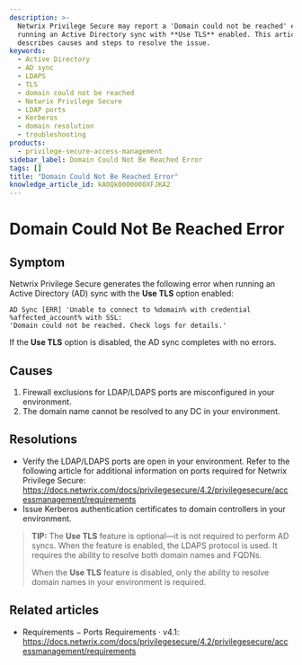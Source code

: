 ```yaml
---
description: >-
  Netwrix Privilege Secure may report a 'Domain could not be reached' error when
  running an Active Directory sync with **Use TLS** enabled. This article
  describes causes and steps to resolve the issue.
keywords:
  - Active Directory
  - AD sync
  - LDAPS
  - TLS
  - domain could not be reached
  - Netwrix Privilege Secure
  - LDAP ports
  - Kerberos
  - domain resolution
  - troubleshooting
products:
  - privilege-secure-access-management
sidebar_label: Domain Could Not Be Reached Error
tags: []
title: "Domain Could Not Be Reached Error"
knowledge_article_id: kA0Qk0000000XFJKA2
---
```


# Domain Could Not Be Reached Error

## Symptom

Netwrix Privilege Secure generates the following error when running an Active Directory (AD) sync with the **Use TLS** option enabled:

```text
AD Sync [ERR] 'Unable to connect to %domain% with credential %affected_account% with SSL:
'Domain could not be reached. Check logs for details.'
```

If the **Use TLS** option is disabled, the AD sync completes with no errors.

## Causes

1. Firewall exclusions for LDAP/LDAPS ports are misconfigured in your environment.
2. The domain name cannot be resolved to any DC in your environment.

## Resolutions

- Verify the LDAP/LDAPS ports are open in your environment. Refer to the following article for additional information on ports required for Netwrix Privilege Secure: https://docs.netwrix.com/docs/privilegesecure/4.2/privilegesecure/accessmanagement/requirements
- Issue Kerberos authentication certificates to domain controllers in your environment.

> **TIP:** The **Use TLS** feature is optional—it is not required to perform AD syncs. When the feature is enabled, the LDAPS protocol is used. It requires the ability to resolve both domain names and FQDNs.
>
> When the **Use TLS** feature is disabled, only the ability to resolve domain names in your environment is required.

## Related articles

- Requirements − Ports Requirements · v4.1: https://docs.netwrix.com/docs/privilegesecure/4.2/privilegesecure/accessmanagement/requirements
